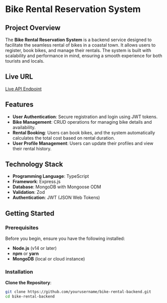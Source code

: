 # Bike Rental Reservation System

## Project Overview

The **Bike Rental Reservation System** is a backend service designed to facilitate the seamless rental of bikes in a coastal town. It allows users to register, book bikes, and manage their rentals. The system is built with scalability and performance in mind, ensuring a smooth experience for both tourists and locals.

## Live URL

[Live API Endpoint](https://bike-rental-backend-three.vercel.app/)

## Features

- **User Authentication**: Secure registration and login using JWT tokens.
- **Bike Management**: CRUD operations for managing bike details and availability.
- **Rental Booking**: Users can book bikes, and the system automatically calculates the total cost based on rental duration.
- **User Profile Management**: Users can update their profiles and view their rental history.

## Technology Stack

- **Programming Language**: TypeScript
- **Framework**: Express.js
- **Database**: MongoDB with Mongoose ODM
- **Validation**: Zod
- **Authentication**: JWT (JSON Web Tokens)

## Getting Started

### Prerequisites

Before you begin, ensure you have the following installed:

- **Node.js** (v14 or later)
- **npm** or **yarn**
- **MongoDB** (local or cloud instance)

### Installation

**Clone the Repository**:

```bash
git clone https://github.com/yourusername/bike-rental-backend.git
cd bike-rental-backend
```
